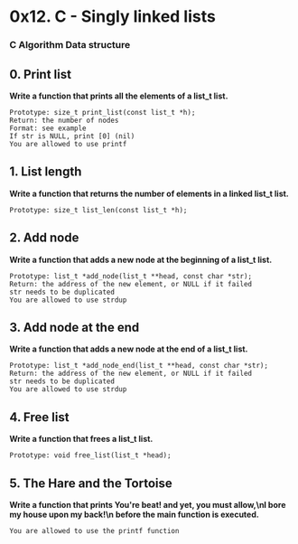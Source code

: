 # 0x12. C - Singly linked lists
### C Algorithm  Data structure

## 0. Print list

**Write a function that prints all the elements of a list_t list.**

    Prototype: size_t print_list(const list_t *h);
    Return: the number of nodes
    Format: see example
    If str is NULL, print [0] (nil)
    You are allowed to use printf


## 1. List length

**Write a function that returns the number of elements in a linked list_t list.**

    Prototype: size_t list_len(const list_t *h);


## 2. Add node

**Write a function that adds a new node at the beginning of a list_t list.**

    Prototype: list_t *add_node(list_t **head, const char *str);
    Return: the address of the new element, or NULL if it failed
    str needs to be duplicated
    You are allowed to use strdup

 
## 3. Add node at the end

**Write a function that adds a new node at the end of a list_t list.**

    Prototype: list_t *add_node_end(list_t **head, const char *str);
    Return: the address of the new element, or NULL if it failed
    str needs to be duplicated
    You are allowed to use strdup


## 4. Free list

**Write a function that frees a list_t list.**

    Prototype: void free_list(list_t *head);

 
## 5. The Hare and the Tortoise

**Write a function that prints You're beat! and yet, you must allow,\nI bore my house upon my back!\n before the main function is executed.**

    You are allowed to use the printf function

